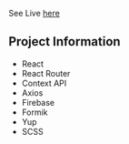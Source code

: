 See Live [here](https://movie-paradise.netlify.app/)

## Project Information
- React
- React Router
- Context API
- Axios
- Firebase
- Formik 
- Yup 
- SCSS




